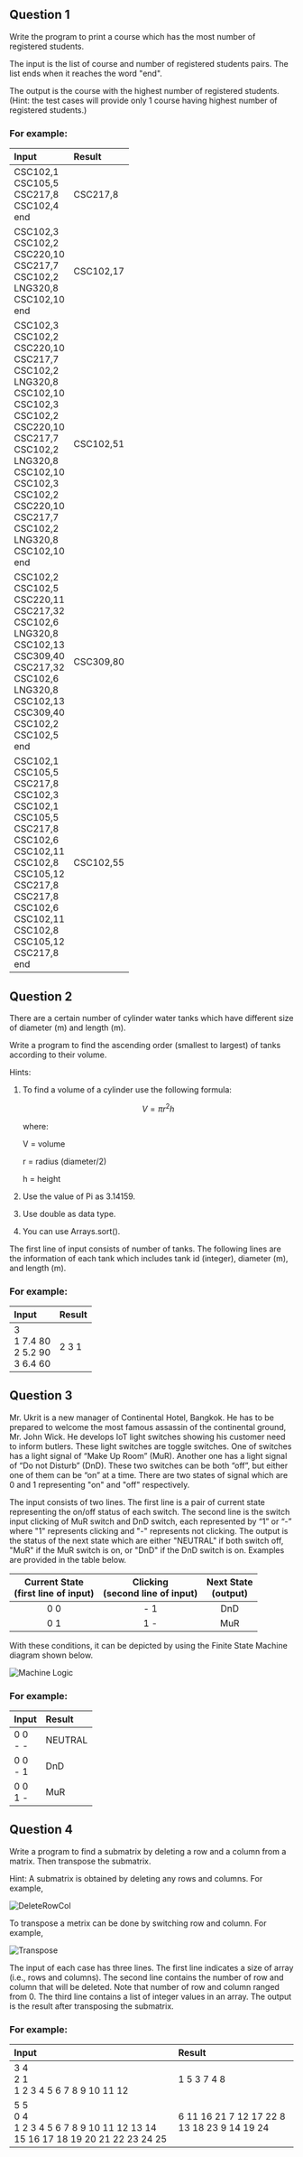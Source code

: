## Question 1
Write the program to print a course which has the most number of registered students.

The input is the list of course and number of registered students pairs. The list ends when it reaches the word "end".

The output is the course with the highest number of registered students. (Hint: the test cases will provide only 1 course having highest number of registered students.)
### For example:
| **Input**     | **Result** |
|:--------------|:-----------|
| CSC102,1 <br> CSC105,5 <br> CSC217,8 <br> CSC102,4 <br> end| CSC217,8 |
| CSC102,3 <br> CSC102,2 <br> CSC220,10 <br> CSC217,7 <br> CSC102,2 <br> LNG320,8 <br> CSC102,10 <br> end|CSC102,17|
|CSC102,3 <br> CSC102,2 <br> CSC220,10 <br> CSC217,7 <br> CSC102,2 <br> LNG320,8 <br> CSC102,10 <br> CSC102,3 <br> CSC102,2 <br> CSC220,10 <br> CSC217,7 <br> CSC102,2 <br> LNG320,8 <br> CSC102,10 <br> CSC102,3 <br> CSC102,2 <br> CSC220,10 <br> CSC217,7 <br> CSC102,2 <br> LNG320,8 <br> CSC102,10 <br> end|CSC102,51|
|CSC102,2 <br> CSC102,5 <br> CSC220,11 <br> CSC217,32 <br> CSC102,6 <br> LNG320,8 <br> CSC102,13 <br> CSC309,40 <br> CSC217,32 <br> CSC102,6 <br> LNG320,8 <br> CSC102,13 <br> CSC309,40 <br> CSC102,2 <br> CSC102,5 <br> end|CSC309,80|
|CSC102,1 <br> CSC105,5 <br> CSC217,8 <br> CSC102,3 <br> CSC102,1 <br> CSC105,5 <br> CSC217,8 <br> CSC102,6 <br> CSC102,11 <br> CSC102,8 <br> CSC105,12 <br> CSC217,8 <br> CSC217,8 <br> CSC102,6 <br> CSC102,11 <br> CSC102,8 <br> CSC105,12 <br> CSC217,8 <br> end|CSC102,55|

## Question 2
There are a certain number of cylinder water tanks which have different size of diameter (m) and length (m).

Write a program to find the ascending order (smallest to largest) of tanks according to their volume.

Hints:

1. To find a volume of a cylinder use the following formula:

    ```math
    V = \pi r^2 h
    ```


    where:

    V = volume

    r = radius (diameter/2)

    h = height

2. Use the value of Pi as 3.14159.

3. Use double as data type.

4. You can use Arrays.sort().

The first line of input consists of number of tanks. The following lines are the information of each tank which includes tank id (integer), diameter (m), and length (m).

### For example:
| **Input**     | **Result** |
|:--------------|:-----------|
| 3 <br> 1 7.4 80 <br> 2 5.2 90 <br> 3 6.4 60 | 2 3 1 |

## Question 3
Mr. Ukrit is a new manager of Continental Hotel, Bangkok. He has to be prepared to welcome the most famous assassin of the continental ground, Mr. John Wick. He develops IoT light switches showing his customer need to inform butlers. These light switches are toggle switches. One of switches has a light signal of “Make Up Room” (MuR). Another one has a light signal of “Do not Disturb” (DnD). These two switches can be both “off”, but either one of them can be “on” at a time. There are two states of signal which are 0 and 1 representing "on" and "off" respectively. 

The input consists of two lines. The first line is a pair of current state representing the on/off status of each switch. The second line is the switch input clicking of MuR switch and DnD switch, each represented by “1” or “-” where "1" represents clicking and "-" represents not clicking. The output is the status of the next state which are either "NEUTRAL" if both switch off, "MuR" if the MuR switch is on, or "DnD" if the DnD switch is on. Examples are provided in the table below.

|Current State<br>(first line of input)|Clicking<br>(second line of input)|Next State<br>(output)|
|:-------------:|:-----------:|:-----------:|
| 0 0 | - 1 | DnD |
| 0 1 | 1 - | MuR |

With these conditions, it can be depicted by using the Finite State Machine diagram shown below.

![Machine Logic](finiteStateMachineImage.png)

### For example:
| **Input**     | **Result** |
|:--------------|:-----------|
| 0 0 <br> - -| NEUTRAL |
| 0 0 <br> - 1| DnD |
| 0 0 <br> 1 -| MuR |

## Question 4
Write a program to find a submatrix by deleting a row and a column from a matrix. Then transpose the submatrix.

Hint: A submatrix is obtained by deleting any rows and columns. For example,

![DeleteRowCol](transposeSubmatrix1.JPG)

To transpose a metrix can be done by switching row and column. For example,

![Transpose](transposeSubmatrix2.JPG)

The input of each case has three lines. The first line indicates a size of array (i.e., rows and columns). The second line contains the number of row and column that will be deleted. Note that number of row and column ranged from 0. The third line contains a list of integer values in an array. The output is the result after transposing the submatrix.
### For example:
| **Input**     | **Result** |
|:--------------|:-----------|
| 3 4<br>2 1<br>1 2 3 4 5 6 7 8 9 10 11 12 | 1 5 3 7 4 8 |
| 5 5<br>0 4<br>1 2 3 4 5 6 7 8 9 10 11 12 13 14 15 16 17 18 19 20 21 22 23 24 25|6 11 16 21 7 12 17 22 8 13 18 23 9 14 19 24|

